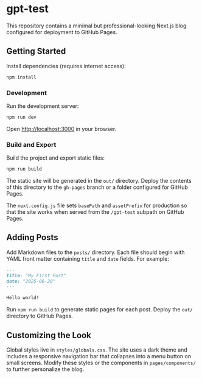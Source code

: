 # gpt-test

This repository contains a minimal but professional-looking Next.js blog configured for deployment to GitHub Pages.

## Getting Started

Install dependencies (requires internet access):

```bash
npm install
```

### Development

Run the development server:

```bash
npm run dev
```

Open [http://localhost:3000](http://localhost:3000) in your browser.

### Build and Export

Build the project and export static files:

```bash
npm run build
```

The static site will be generated in the `out/` directory. Deploy the contents of this directory to the `gh-pages` branch or a folder configured for GitHub Pages.

The `next.config.js` file sets `basePath` and `assetPrefix` for production so that the site works when served from the `/gpt-test` subpath on GitHub Pages.

## Adding Posts

Add Markdown files to the `posts/` directory. Each file should begin with YAML front matter containing `title` and `date` fields. For example:

```markdown
---
title: "My First Post"
date: "2025-06-20"
---

Hello world!
```

Run `npm run build` to generate static pages for each post. Deploy the `out/` directory to GitHub Pages.

## Customizing the Look

Global styles live in `styles/globals.css`. The site uses a dark theme and includes a responsive navigation bar that collapses into a menu button on small screens. Modify these styles or the components in `pages/components/` to further personalize the blog.
